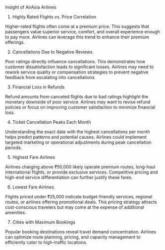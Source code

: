 Insight of AirAsia Arilines
1) Highly Rated Flights vs. Price Correlation

Higher-rated flights often come at a premium price. This suggests that passengers value superior service, comfort, and overall experience enough to pay more. Airlines can leverage this trend to enhance their premium offerings.

2) Cancellations Due to Negative Reviews

Poor ratings directly influence cancellations. This demonstrates how customer dissatisfaction leads to significant losses. Airlines may need to rework service quality or compensation strategies to prevent negative feedback from escalating into cancellations.

3) Financial Loss in Refunds

Refund amounts from canceled flights due to bad ratings highlight the monetary downside of poor service. Airlines may want to revise refund policies or focus on improving customer satisfaction to minimize financial loss.

4) Ticket Cancellation Peaks Each Month

Understanding the exact date with the highest cancellations per month helps predict patterns and potential causes. Airlines could implement targeted marketing or operational adjustments during peak cancellation periods.

5) Highest Fare Airlines

Airlines charging above ₹50,000 likely operate premium routes, long-haul international flights, or provide exclusive services. Competitive pricing and high-end service differentiation can further justify these fares.

6) Lowest Fare Airlines

Flights priced under ₹25,000 indicate budget-friendly services, regional routes, or airlines offering promotional deals. This pricing strategy attracts cost-conscious travelers but may come at the expense of additional amenities.

7) Cities with Maximum Bookings

Popular booking destinations reveal travel demand concentration. Airlines can optimize route planning, pricing, and capacity management to efficiently cater to high-traffic locations.
